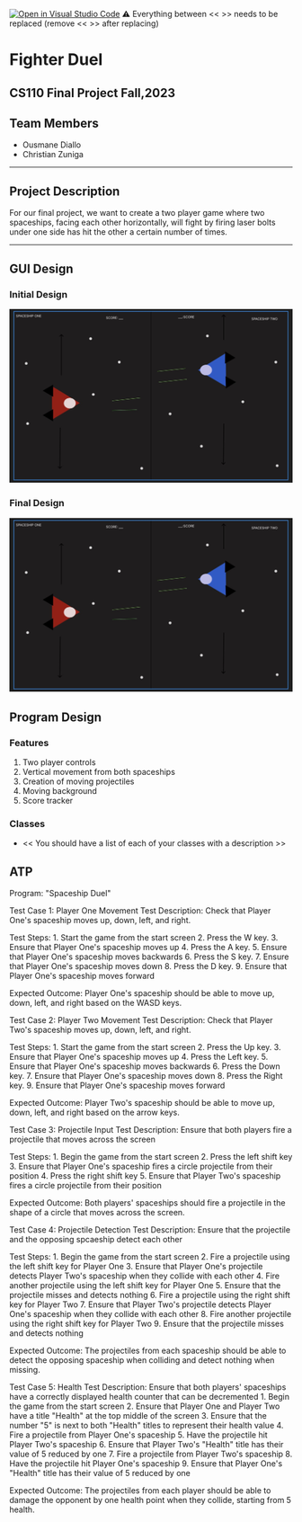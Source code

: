 [![Open in Visual Studio Code](https://classroom.github.com/assets/open-in-vscode-718a45dd9cf7e7f842a935f5ebbe5719a5e09af4491e668f4dbf3b35d5cca122.svg)](https://classroom.github.com/online_ide?assignment_repo_id=12862594&assignment_repo_type=AssignmentRepo)
:warning: Everything between << >> needs to be replaced (remove << >> after replacing)

# Fighter Duel
## CS110 Final Project  Fall,2023

## Team Members

- Ousmane Diallo
- Christian Zuniga

***

## Project Description

For our final project, we want to create a two player game where two spaceships, facing each other horizontally, will fight by firing laser bolts under one side has hit the other a certain number of times.

***    

## GUI Design

### Initial Design

![initial gui](assets/Initial_GUI.jpg)

### Final Design

![final gui](assets/Initial_GUI.jpg)

## Program Design

### Features

1. Two player controls
2. Vertical movement from both spaceships
3. Creation of moving projectiles
4. Moving background
5. Score tracker

### Classes

- << You should have a list of each of your classes with a description >>

## ATP

Program: "Spaceship Duel"

Test Case 1: Player One Movement
Test Description: Check that Player One's spaceship moves up, down, left, and right.

Test Steps:
    1. Start the game from the start screen
    2. Press the W key.
    3. Ensure that Player One's spaceship moves up
    4. Press the A key.
    5. Ensure that Player One's spaceship moves backwards
    6. Press the S key.
    7. Ensure that Player One's spaceship moves down
    8. Press the D key.
    9. Ensure that Player One's spaceship moves forward
    
Expected Outcome: Player One's spaceship should be able to move up, down, left, and right based on the WASD keys.


Test Case 2: Player Two Movement
Test Description: Check that Player Two's spaceship moves up, down, left, and right.

Test Steps:
    1. Start the game from the start screen
    2. Press the Up key.
    3. Ensure that Player One's spaceship moves up
    4. Press the Left key.
    5. Ensure that Player One's spaceship moves backwards
    6. Press the Down key.
    7. Ensure that Player One's spaceship moves down
    8. Press the Right key.
    9. Ensure that Player One's spaceship moves forward
    
Expected Outcome: Player Two's spaceship should be able to move up, down, left, and right based on the arrow keys.


Test Case 3: Projectile Input 
Test Description: Ensure that both players fire a projectile that moves across the screen

Test Steps:
    1. Begin the game from the start screen
    2. Press the left shift key
    3. Ensure that Player One's spaceship fires a circle projectile from their position
    4. Press the right shift key
    5. Ensure that Player Two's spaceship fires a circle projectile from their position
    
Expected Outcome: Both players' spaceships should fire a projectile in the shape of a circle that moves across the screen.

Test Case 4: Projectile Detection
Test Description: Ensure that the projectile and the opposing spcaeship detect each other

Test Steps:
    1. Begin the game from the start screen
    2. Fire a projectile using the left shift key for Player One
    3. Ensure that Player One's projectile detects Player Two's spaceship when they collide with each other
    4. Fire another projectile using the left shift key for Player One
    5. Ensure that the projectile misses and detects nothing
    6. Fire a projectile using the right shift key for Player Two
    7. Ensure that Player Two's projectile detects Player One's spaceship when they collide with each other
    8. Fire another projectile using the right shift key for Player Two
    9. Ensure that the projectile misses and detects nothing
    
Expected Outcome: The projectiles from each spaceship should be able to detect the opposing spaceship when colliding and detect nothing when missing.

Test Case 5: Health
Test Description: Ensure that both players' spaceships have a correctly displayed health counter that can be decremented
    1. Begin the game from the start screen
    2. Ensure that Player One and Player Two have a title "Health" at the top middle of the screen
    3. Ensure that the number "5" is next to both "Health" titles to represent their health value
    4. Fire a projectile from Player One's spaceship
    5. Have the projectile hit Player Two's spaceship
    6. Ensure that Player Two's "Health" title has their value of 5 reduced by one
    7. Fire a projectile from Player Two's spaceship
    8. Have the projectile hit Player One's spaceship
    9. Ensure that Player One's "Health" title has their value of 5 reduced by one

Expected Outcome: The projectiles from each player should be able to damage the opponent by one health point when they collide, starting from 5 health.


